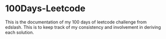 # 100Days-Leetcode
This is the documentation of my 100 days of leetcode challenge from edslash. This is to keep track of my consistency and involvement in deriving each solution.
